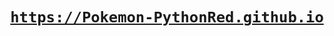 <h1 align="center"><code><a href="https://Pokemon-PythonRed.github.io">https://Pokemon-PythonRed.github.io</a></code></h1>

